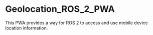 # Geolocation_ROS_2_PWA

This PWA provides a way for ROS 2 to access and use mobile device location information.
